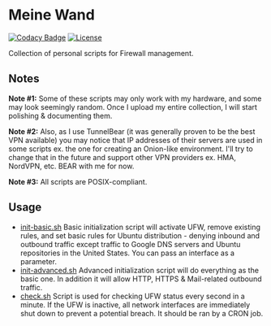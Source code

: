 # Meine Wand

[![Codacy Badge](https://api.codacy.com/project/badge/Grade/b33d8a0308ee4f15b187a06c614cbd82)](https://www.codacy.com/app/jocic/BASH.MeineWand?utm_source=github.com&amp;utm_medium=referral&amp;utm_content=jocic/BASH.MeineWand&amp;utm_campaign=Badge_Grade) [![License](https://poser.pugx.org/jocic/google-authenticator/license)](https://packagist.org/packages/jocic/google-authenticator)

Collection of personal scripts for Firewall management.

## Notes

**Note #1:** Some of these scripts may only work with my hardware, and some may look seemingly random. Once I upload my entire collection, I will start polishing & documenting them.

**Note #2:** Also, as I use TunnelBear (it was generally proven to be the best VPN available) you may notice that IP addresses of their servers are used in some scripts ex. the one for creating an Onion-like environment. I'll try to change that in the future and support other VPN providers ex. HMA, NordVPN, etc. BEAR with me for now.

**Note #3:** All scripts are POSIX-compliant.

## Usage

*   [init-basic.sh](src/init-basic.sh) Basic initialization script will activate UFW, remove existing rules, and set basic rules for Ubuntu distribution - denying inbound and outbound traffic except traffic to Google DNS servers and Ubuntu repositories in the United States. You can pass an interface as a parameter.
*   [init-advanced.sh](src/init-advanced.sh) Advanced initialization script will do everything as the basic one. In addition it will allow HTTP, HTTPS & Mail-related outbound traffic.
*   [check.sh](src/check.sh) Script is used for checking UFW status every second in a minute. If the UFW is inactive, all network interfaces are immediately shut down to prevent a potential breach. It should be ran by a CRON job.